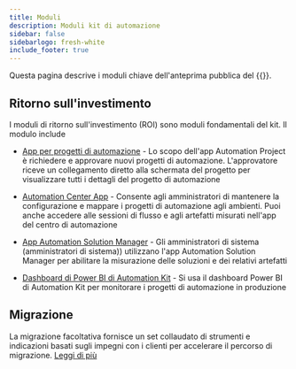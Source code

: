 ```yaml
---
title: Moduli
description: Moduli kit di automazione
sidebar: false
sidebarlogo: fresh-white
include_footer: true
---
```

Questa pagina descrive i moduli chiave dell'anteprima pubblica del {{<product-name>}}.

## Ritorno sull'investimento

I moduli di ritorno sull'investimento (ROI) sono moduli fondamentali del kit. Il modulo include

- [App per progetti di automazione](https://learn.microsoft.com/power-automate/guidance/automation-kit/use-automation-kit#automation-project-app) - Lo scopo dell'app Automation Project è richiedere e approvare nuovi progetti di automazione. L'approvatore riceve un collegamento diretto alla schermata del progetto per visualizzare tutti i dettagli del progetto di automazione

- [Automation Center App](https://learn.microsoft.com/power-automate/guidance/automation-kit/use-automation-kit#automation-center-app) - Consente agli amministratori di mantenere la configurazione e mappare i progetti di automazione agli ambienti. Puoi anche accedere alle sessioni di flusso e agli artefatti misurati nell'app del centro di automazione

- [App Automation Solution Manager](https://learn.microsoft.com/power-automate/guidance/automation-kit/use-automation-kit#automation-solution-manager-app) - Gli amministratori di sistema (amministratori di sistema)) utilizzano l'app Automation Solution Manager per abilitare la misurazione delle soluzioni e dei relativi artefatti

- [Dashboard di Power BI di Automation Kit](https://learn.microsoft.com/power-automate/guidance/automation-kit/use-automation-kit#automation-kit-power-bi-dashboard) - Si usa il dashboard Power BI di Automation Kit per monitorare i progetti di automazione in produzione

## Migrazione

La migrazione facoltativa fornisce un set collaudato di strumenti e indicazioni basati sugli impegni con i clienti per accelerare il percorso di migrazione. [Leggi di più](/it/migration)
